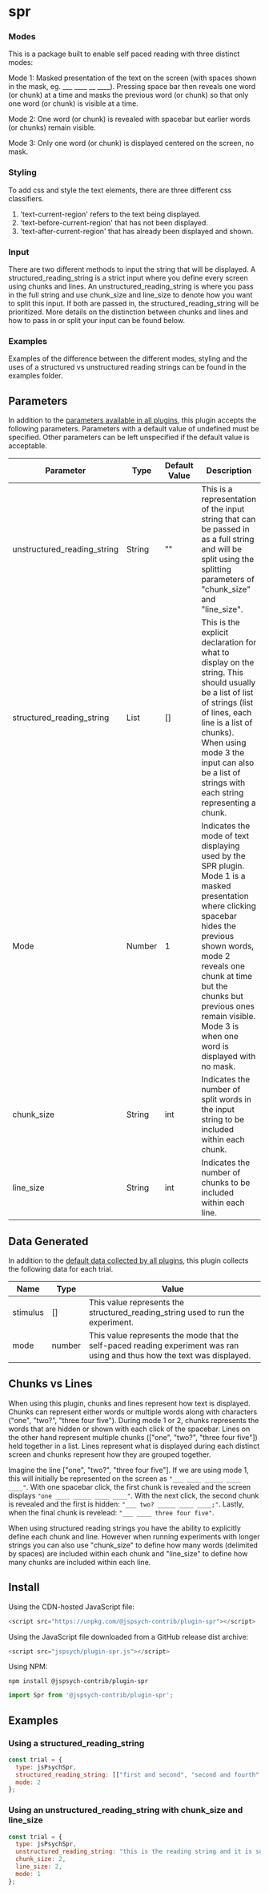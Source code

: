 # spr

### Modes

This is a package built to enable self paced reading with three distinct modes:

Mode 1: Masked presentation of the text on the screen (with spaces shown in the mask, eg. ___ ____ __ ____). Pressing space bar then reveals one word (or chunk) at a time and masks the previous word (or chunk) so that only one word (or chunk) is visible at a time.

Mode 2: One word (or chunk) is revealed with spacebar but earlier words (or chunks) remain visible.

Mode 3: Only one word (or chunk) is displayed centered on the screen, no mask.

### Styling

To add css and style the text elements, there are three different css classifiers. 
  1. 'text-current-region' refers to the text being displayed.
  2. 'text-before-current-region' that has not been displayed.
  3. 'text-after-current-region' that has already been displayed and shown. 

### Input

There are two different methods to input the string that will be displayed. A structured_reading_string is a strict input where you define every screen using chunks and lines. An unstructured_reading_string is where you pass in the full string and use chunk_size and line_size to denote how you want to split this input. If both are passed in, the structured_reading_string will be prioritized. More details on the distinction between chunks and lines and how to pass in or split your input can be found below. 

### Examples

Examples of the difference between the different modes, styling and the uses of a structured vs unstructured reading strings can be found in the examples folder.

## Parameters

In addition to the [parameters available in all plugins](https://jspsych.org/latest/overview/plugins.md#parameters-available-in-all-plugins), this plugin accepts the following parameters. Parameters with a default value of undefined must be specified. Other parameters can be left unspecified if the default value is acceptable.

| Parameter           | Type             | Default Value      | Description                              |
| ------------------- | ---------------- | ------------------ | ---------------------------------------- |
| unstructured_reading_string | String           | ""             | This is a representation of the input string that can be passed in as a full string and will be split using the splitting parameters of "chunk_size" and "line_size". | 
| structured_reading_string | List           | []             | This is the explicit declaration for what to display on the string. This should usually be a list of list of strings (list of lines, each line is a list of chunks). When using mode 3 the input can also be a list of strings with each string representing a chunk. | 
| Mode                | Number           | 1                  | Indicates the mode of text displaying used by the SPR plugin. Mode 1 is a masked presentation where clicking spacebar hides the previous shown words, mode 2 reveals one chunk at time but the chunks but previous ones remain visible. Mode 3 is when one word is displayed with no mask. |
| chunk_size | String           | int            | Indicates the number of split words in the input string to be included within each chunk. | 
| line_size | String           | int             | Indicates the number of chunks to be included within each line. | 


## Data Generated

In addition to the [default data collected by all plugins](https://jspsych.org/latest/overview/plugins.md#data-collected-by-all-plugins), this plugin collects the following data for each trial.

| Name      | Type    | Value                                    |
| --------- | ------- | ---------------------------------------- |
| stimulus  | []      | This value represents the structured_reading_string used to run the experiment. |
| mode      | number  | This value represents the mode that the self-paced reading experiment was ran using and thus how the text was displayed. |

## Chunks vs Lines

When using this plugin, chunks and lines represent how text is displayed. Chunks can represent either words or multiple words along with characters ("one", "two?", "three four five"). During mode 1 or 2, chunks represents the words that are hidden or shown with each click of the spacebar. Lines on the other hand represent multiple chunks (["one", "two?", "three four five"]) held together in a list. Lines represent what is displayed during each distinct screen and chunks represent how they are grouped together. 

Imagine the line ["one", "two?", "three four five"]. If we are using mode 1, this will initially be represented on the screen as `"___ ____ _____ ____ ____"`. With one spacebar click, the first chunk is revealed and the screen displays `"one ____ _____ ____ ____"`. With the next click, the second chunk is revealed and the first is hidden: `"___ two? _____ ____ ____;"`. Lastly, when the final chunk is revelead: `"___ ____ three four five"`.

When using structured reading strings you have the ability to explicitly define each chunk and line. However when running experiments with longer strings you can also use "chunk_size" to define how many words (delimited by spaces) are included within each chunk and "line_size" to define how many chunks are included within each line.

## Install

Using the CDN-hosted JavaScript file:

```js
<script src="https://unpkg.com/@jspsych-contrib/plugin-spr"></script>
```

Using the JavaScript file downloaded from a GitHub release dist archive:

```js
<script src="jspsych/plugin-spr.js"></script>
```

Using NPM:

```
npm install @jspsych-contrib/plugin-spr
```

```js
import Spr from '@jspsych-contrib/plugin-spr';
```

## Examples

### Using a structured_reading_string 

```javascript
const trial = {
  type: jsPsychSpr,
  structured_reading_string: [["first and second", "second and fourth", "third"], ["fith", "sixth", "seventh"], ["eighth", "ninth", "tenth"]],
  mode: 2
};
```

### Using an unstructured_reading_string with chunk_size and line_size

```javascript 
const trial = {
  type: jsPsychSpr,
  unstructured_reading_string: "this is the reading string and it is super super long, i wonder what will be coming next.",
  chunk_size: 2,
  line_size: 2,
  mode: 1
};
```

